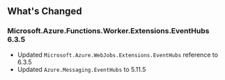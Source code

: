## What's Changed

<!-- Please add your release notes in the following format:
- My change description (#PR/#issue)
-->

### Microsoft.Azure.Functions.Worker.Extensions.EventHubs 6.3.5

- Updated `Microsoft.Azure.WebJobs.Extensions.EventHubs` reference to 6.3.5
- Updated `Azure.Messaging.EventHubs` to 5.11.5
